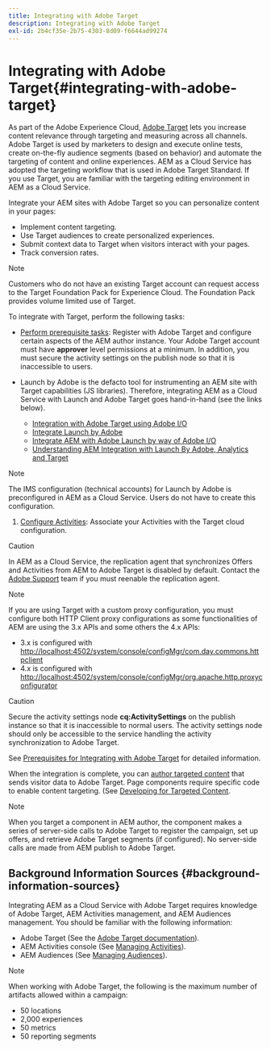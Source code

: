 ```yaml
---
title: Integrating with Adobe Target
description: Integrating with Adobe Target
exl-id: 2b4cf35e-2b75-4303-8d09-f6644ad99274
---
```

# Integrating with Adobe Target{#integrating-with-adobe-target}

As part of the Adobe Experience Cloud, [Adobe Target](https://business.adobe.com/products/target/adobe-target.html) lets you increase content relevance through targeting and measuring across all channels. Adobe Target is used by marketers to design and execute online tests, create on-the-fly audience segments (based on behavior) and automate the targeting of content and online experiences. AEM as a Cloud Service has adopted the targeting workflow that is used in Adobe Target Standard. If you use Target, you are familiar with the targeting editing environment in AEM as a Cloud Service.

Integrate your AEM sites with Adobe Target so you can personalize content in your pages:

* Implement content targeting.
* Use Target audiences to create personalized experiences.
* Submit context data to Target when visitors interact with your pages.
* Track conversion rates.

>[!NOTE]
>
>Customers who do not have an existing Target account can request access to the Target Foundation Pack for Experience Cloud. The Foundation Pack provides volume limited use of Target.


To integrate with Target, perform the following tasks:

* [Perform prerequisite tasks](https://experienceleague.adobe.com/docs/experience-manager-65/administering/integration/target-requirements.html): Register with Adobe Target and configure certain aspects of the AEM author instance. Your Adobe Target account must have **approver** level permissions at a minimum. In addition, you must secure the activity settings on the publish node so that it is inaccessible to users.

* Launch by Adobe is the defacto tool for instrumenting an AEM site with Target capabilities (JS libraries). Therefore, integrating AEM as a Cloud Service with Launch and Adobe Target goes hand-in-hand (see the links below).
   
  * [Integration with Adobe Target using Adobe I/O](https://experienceleague.adobe.com/docs/experience-manager-65/administering/integration/integration-target-ims.html)
  * [Integrate Launch by Adobe](https://experienceleague.adobe.com/docs/experience-manager-learn/sites/integrations/experience-platform-data-collection-tags/overview.html)
  * [Integrate AEM with Adobe Launch by way of Adobe I/O](https://experienceleague.adobe.com/docs/experience-manager-learn/sites/integrations/experience-platform-data-collection-tags/overview.html?lang=en)
  * [Understanding AEM Integration with Launch By Adobe, Analytics and Target](https://experienceleague.adobe.com/docs/experience-manager-learn/sites/integrations/experience-platform-data-collection-tags/overview.html)

>[!NOTE]
>
>The IMS configuration (technical accounts) for Launch by Adobe is preconfigured in AEM as a Cloud Service. Users do not have to create this configuration.

1. [Configure Activities](https://experienceleague.adobe.com/docs/experience-manager-65/authoring/personalization/activitylib.html): Associate your Activities with the Target cloud configuration.

>[!CAUTION]
>
>In AEM as a Cloud Service, the replication agent that synchronizes Offers and Activities from AEM to Adobe Target is disabled by default. Contact the [Adobe Support](https://experienceleague.adobe.com/?support-solution=General#support) team if you must reenable the replication agent.

>[!NOTE]
>
>If you are using Target with a custom proxy configuration, you must configure both HTTP Client proxy configurations as some functionalities of AEM are using the 3.x APIs and some others the 4.x APIs:
>
>* 3.x is configured with [http://localhost:4502/system/console/configMgr/com.day.commons.httpclient](http://localhost:4502/system/console/configMgr/com.day.commons.httpclient)
>* 4.x is configured with [http://localhost:4502/system/console/configMgr/org.apache.http.proxyconfigurator](http://localhost:4502/system/console/configMgr/org.apache.http.proxyconfigurator)
>

>[!CAUTION]
>
>Secure the activity settings node **cq:ActivitySettings** on the publish instance so that it is inaccessible to normal users. The activity settings node should only be accessible to the service handling the activity synchronization to Adobe Target.
>
>See [Prerequisites for Integrating with Adobe Target](https://experienceleague.adobe.com/docs/experience-manager-65/administering/integration/target-requirements.html#securing-the-activity-settings-node) for detailed information.

When the integration is complete, you can [author targeted content](https://experienceleague.adobe.com/docs/experience-manager-65/authoring/personalization/content-targeting-touch.html) that sends visitor data to Adobe Target. Page components require specific code to enable content targeting. (See [Developing for Targeted Content](https://experienceleague.adobe.com/docs/experience-manager-65/developing/personlization/target.html).

>[!NOTE]
>
>When you target a component in AEM author, the component makes a series of server-side calls to Adobe Target to register the campaign, set up offers, and retrieve Adobe Target segments (if configured). No server-side calls are made from AEM publish to Adobe Target.

## Background Information Sources {#background-information-sources}

Integrating AEM as a Cloud Service with Adobe Target requires knowledge of Adobe Target, AEM Activities management, and AEM Audiences management. You should be familiar with the following information:

* Adobe Target (See the [Adobe Target documentation](https://experienceleague.adobe.com/docs/target/using/target-home.html)).
* AEM Activities console (See [Managing Activities](https://experienceleague.adobe.com/docs/experience-manager-65/authoring/personalization/activitylib.html)).
* AEM Audiences (See [Managing Audiences](https://experienceleague.adobe.com/docs/experience-manager-65/authoring/personalization/managing-audiences.html)).

>[!NOTE]
>
>When working with Adobe Target, the following is the maximum number of artifacts allowed within a campaign:
>
>* 50 locations
>* 2,000 experiences
>* 50 metrics
>* 50 reporting segments
